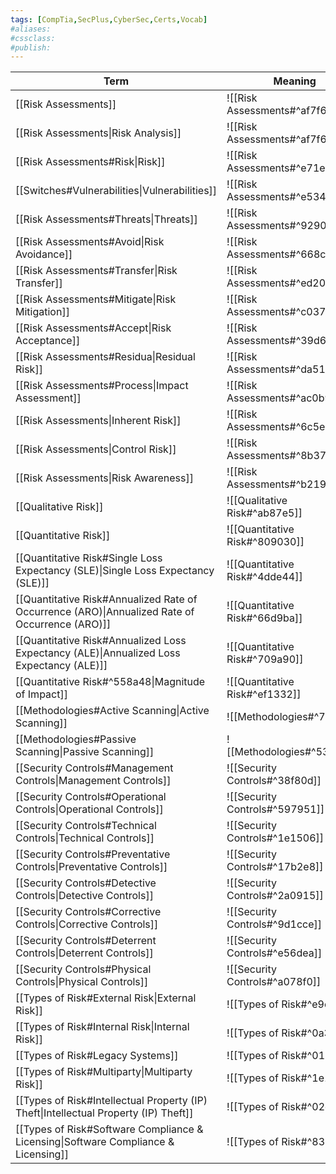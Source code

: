 ```yaml
---
tags: [CompTia,SecPlus,CyberSec,Certs,Vocab]
#aliases:
#cssclass:
#publish:
---
```


| Term                                                                                           | Meaning                        |
| ---------------------------------------------------------------------------------------------- | ------------------------------ |
| [[Risk Assessments]]                                                                           | ![[Risk Assessments#^af7f6d]]  |
| [[Risk Assessments\|Risk Analysis]]                                                            | ![[Risk Assessments#^af7f6d]]                               |
| [[Risk Assessments#Risk\|Risk]]                                                                | ![[Risk Assessments#^e71eb7]]  |
| [[Switches#Vulnerabilities\|Vulnerabilities]]                                                  | ![[Risk Assessments#^e5340c]]  |
| [[Risk Assessments#Threats\|Threats]]                                                          | ![[Risk Assessments#^929015]]  |
| [[Risk Assessments#Avoid\|Risk Avoidance]]                                                     | ![[Risk Assessments#^668c5c]]  |
| [[Risk Assessments#Transfer\|Risk Transfer]]                                                   | ![[Risk Assessments#^ed2084]]  |
| [[Risk Assessments#Mitigate\|Risk Mitigation]]                                                 | ![[Risk Assessments#^c0371e]]  |
| [[Risk Assessments#Accept\|Risk Acceptance]]                                                   | ![[Risk Assessments#^39d67e]]  |
| [[Risk Assessments#Residua\|Residual Risk]]                                                    | ![[Risk Assessments#^da5100]]  |
| [[Risk Assessments#Process\|Impact Assessment]]                                                | ![[Risk Assessments#^ac0b92]]  |
| [[Risk Assessments\|Inherent Risk]]                                                            | ![[Risk Assessments#^6c5e5f]]  |
| [[Risk Assessments\|Control Risk]]                                                             | ![[Risk Assessments#^8b379b]]  |
| [[Risk Assessments\|Risk Awareness]]                                                           | ![[Risk Assessments#^b219e4]]  |
| [[Qualitative Risk]]                                                                           | ![[Qualitative Risk#^ab87e5]]  |
| [[Quantitative Risk]]                                                                          | ![[Quantitative Risk#^809030]] |
| [[Quantitative Risk#Single Loss Expectancy (SLE)\|Single Loss Expectancy (SLE)]]               | ![[Quantitative Risk#^4dde44]] |
| [[Quantitative Risk#Annualized Rate of Occurrence (ARO)\|Annualized Rate of Occurrence (ARO)]] | ![[Quantitative Risk#^66d9ba]] |
| [[Quantitative Risk#Annualized Loss Expectancy (ALE)\|Annualized Loss Expectancy (ALE)]]       | ![[Quantitative Risk#^709a90]] |
| [[Quantitative Risk#^558a48\|Magnitude of Impact]]                                             | ![[Quantitative Risk#^ef1332]] |
| [[Methodologies#Active Scanning\|Active Scanning]]                                             | ![[Methodologies#^7ea3f5]]     |
| [[Methodologies#Passive Scanning\|Passive Scanning]]                                           | ![[Methodologies#^530445]]     |
| [[Security Controls#Management Controls\|Management Controls]]                                 | ![[Security Controls#^38f80d]] |
| [[Security Controls#Operational Controls\|Operational Controls]]                               | ![[Security Controls#^597951]] |
| [[Security Controls#Technical Controls\|Technical Controls]]                                   | ![[Security Controls#^1e1506]] |
| [[Security Controls#Preventative Controls\|Preventative Controls]]                             | ![[Security Controls#^17b2e8]] |
| [[Security Controls#Detective Controls\|Detective Controls]]                                   | ![[Security Controls#^2a0915]] |
| [[Security Controls#Corrective Controls\|Corrective Controls]]                                 | ![[Security Controls#^9d1cce]] |
| [[Security Controls#Deterrent Controls\|Deterrent Controls]]                                   | ![[Security Controls#^e56dea]] |
| [[Security Controls#Physical Controls\|Physical Controls]]                                     | ![[Security Controls#^a078f0]] |
| [[Types of Risk#External Risk\|External Risk]]                                                 | ![[Types of Risk#^e9c60e]]     |
| [[Types of Risk#Internal Risk\|Internal Risk]]                                                 | ![[Types of Risk#^0a3baf]]     |
| [[Types of Risk#Legacy Systems]]                                                               | ![[Types of Risk#^0175b6]]     |
| [[Types of Risk#Multiparty\|Multiparty Risk]]                                                  | ![[Types of Risk#^1e1402]]     |
| [[Types of Risk#Intellectual Property (IP) Theft\|Intellectual Property (IP) Theft]]           | ![[Types of Risk#^02c551]]     |
| [[Types of Risk#Software Compliance & Licensing\|Software Compliance & Licensing]]             | ![[Types of Risk#^837caf]]     |